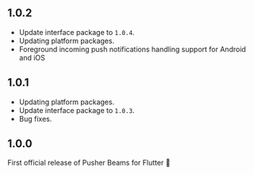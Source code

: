 ## 1.0.2
- Update interface package to `1.0.4`.
- Updating platform packages.
- Foreground incoming push notifications handling support for Android and iOS

## 1.0.1
- Updating platform packages.
- Update interface package to `1.0.3`.
- Bug fixes.

## 1.0.0
First official release of Pusher Beams for Flutter 🎉
